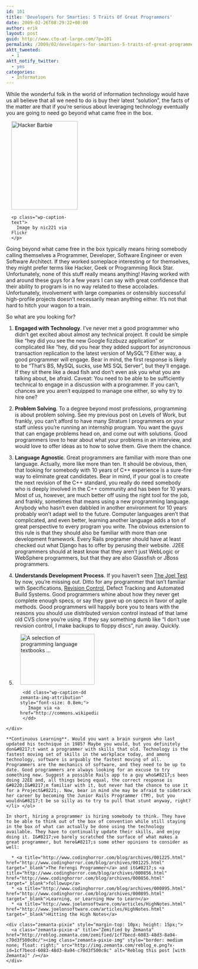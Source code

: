 ```yaml
---
id: 101
title: 'Developers for Smarties: 5 Traits Of Great Programmers'
date: 2009-02-26T08:29:22+00:00
author: erik
layout: post
guid: http://www.cto-at-large.com/?p=101
permalink: /2009/02/developers-for-smarties-5-traits-of-great-programmers/
aktt_tweeted:
  - 1
aktt_notify_twitter:
  - yes
categories:
  - Information
---
```

While the wonderful folk in the world of information technology would have us all believe that all we need to do is buy their latest &#8220;solution&#8221;, the facts of the matter are that if you&#8217;re serious about leveraging technology eventually you are going to need go beyond what came free in the box.

<div class="zemanta-img zemanta-action-dragged" style="margin: 1em; display: block;">
  <div style="width: 190px" class="wp-caption alignright">
    <a href="http://www.flickr.com/photos/49503056657@N01/561370770"><img title="Hacker Barbie" src="http://farm2.static.flickr.com/1401/561370770_19406fb137_m.jpg" alt="Hacker Barbie" width="180" height="240" /></a>
    
    <p class="wp-caption-text">
      Image by nic221 via Flickr
    </p>
  </div>
</div>

Going beyond what came free in the box typically means hiring somebody calling themselves a Programmer, Developer, Software Engineer or even Software Architect. If they worked someplace interesting or for themselves, they might prefer terms like Hacker, Geek or Programming Rock Star. Unfortunately, none of this stuff really means anything! Having worked with and around these guys for a few years I can say with great confidence that their ability to program is in no way related to these accolades. Unfortunately, involvement with large companies or ostensibly successful high-profile projects doesn&#8217;t necessarily mean anything either. It&#8217;s not that hard to hitch your wagon to a train.

So what are you looking for?

  1. **Engaged with Technology**. I&#8217;ve never met a good programmer who didn&#8217;t get excited about almost any technical project. It could be simple like &#8220;hey did you see the new Google fizzbuzz application&#8221; or complicated like &#8220;hey, did you hear they added support for asyncronous transaction replication to the latest version of MySQL&#8221;? Either way, a good programmer will engage. Bear in mind, the first response is likely to be &#8220;That&#8217;s BS, MySQL sucks, use MS SQL Server&#8221;, but they&#8217;ll engage. If they sit there like a dead fish and don&#8217;t even ask you what you are talking about, be afraid. Caveat: You need to be able to be sufficiently technical to engage in a discussion with a programmer. If you can&#8217;t, chances are you aren&#8217;t equipped to manage one either, so why try to hire one?
  2. **Problem Solving**. To a degree beyond most professions, programming is about problem solving. See my previous post on Levels of Work, but frankly, you can&#8217;t afford to have many Stratum I programmers on your staff unless you&#8217;re running an internship program. You want the guys that can engage problems head on, and come out with solutions. Good programmers love to hear about what your problems in an interview, and would love to offer ideas as to how to solve them. Give them the chance.
  3. **Language Agnostic**. Great programmers are familiar with more than one language. Actually, more like more than ten. It should be obvious, then, that looking for somebody with 10 years of C++ experience is a sure-fire way to eliminate great candidates. Bear in mind, if your goal is to create the next revision of the C++ standard, you really do need somebody who is deeply involved in the C++ community and has been for 10 years. Most of us, however, are much better off using the right tool for the job, and frankly, sometimes that means using a new programming language. Anybody who hasn&#8217;t even dabbled in another environment for 10 years probably won&#8217;t adapt well to the future. Computer languages aren&#8217;t that complicated, and even better, learning another language adds a ton of great perspective to every program you write. The obvious extension to this rule is that they should also be familiar with more than one development framework. Every Rails programer should have at least checked out what Django has to offer by perusing their website. J2EE programmers should at least know that they aren&#8217;t just WebLogic or WebSphere programmers, but that they are also Glassfish or JBoss programmers.
  4. **Understands Development Process**. If you haven&#8217;t seen <a class="zem_slink" title="The Joel Test" rel="wikipedia" href="http://en.wikipedia.org/wiki/The_Joel_Test">The Joel Test</a> by now, you&#8217;re missing out. Ditto for any programmer that isn&#8217;t familiar with Specifications, <a class="zem_slink" title="Revision control" rel="wikipedia" href="http://en.wikipedia.org/wiki/Revision_control">Revision Control</a>, Defect Tracking and Automated Build Systems. Good programmers whine about how they never get complete enough specs, or say they gave up on specs in favor of agile methods. Good programmers will happily bore you to tears with the reasons you should use distributed version control instead of that lame old CVS clone you&#8217;re using. If they say something dumb like &#8220;I don&#8217;t use revision control, I make backups to floppy discs&#8221;, run away. Quickly.
  5. <div class="zemanta-img" style="margin: 1em; display: block;">
      <div>
        <dl class="wp-caption alignright" style="width: 212px;">
          <dt class="wp-caption-dt">
            <a href="http://commons.wikipedia.org/wiki/Image:Programming_language_textbooks.jpg"><img title="A selection of programming language textbooks ..." src="http://upload.wikimedia.org/wikipedia/commons/thumb/a/a0/Programming_language_textbooks.jpg/202px-Programming_language_textbooks.jpg" alt="A selection of programming language textbooks ..." width="202" height="138" /></a>
          </dt>
          
          <dd class="wp-caption-dd zemanta-img-attribution" style="font-size: 0.8em;">
            Image via <a href="http://commons.wikipedia.org/wiki/Image:Programming_language_textbooks.jpg">Wikipedia</a>
          </dd>
        </dl>
      </div>
    </div>
    
    **Continuous Learning**. Would you want a brain surgeon who last updated his technique in 1985? Maybe you would, but you definitely don&#8217;t want a programmer with skills that old. Technology is the fastest moving set of skills in the workplace today, and among technology, software is arguably the fastest moving of all. Programmers are the mechanics of software, and they need to be up to date. Good programmers are always looking for an excuse to try something new. Suggest a possible Rails app to a guy who&#8217;s been doing J2EE and, all things being equal, the correct response is &#8220;I&#8217;m familiar with it, but never had the chance to use it for a Project&#8221;. Now, bear in mind she may be afraid to sidetrack her career by becoming the Junior Rails Programmer (TM), but you wouldn&#8217;t be so silly as to try to pull that stunt anyway, right?</li> </ol> 
    
    In short, hiring a programmer is hiring somebody to think. They have to be able to think out of the box of convention while still staying in the box of what can actually be done using the technology available. They have to continually update their skills, and enjoy doing it. I&#8217;ve barely scratched the surface of what makes a great programmer, but here&#8217;s some other opinions to consider as well:
    
      * <a title="http://www.codinghorror.com/blog/archives/001225.html" href="http://www.codinghorror.com/blog/archives/001225.html" target="_blank">The Ferengi Programmer</a> and it&#8217;s <a title="http://www.codinghorror.com/blog/archives/000856.html" href="http://www.codinghorror.com/blog/archives/000856.html" target="_blank">followup</a>
      * <a title="http://www.codinghorror.com/blog/archives/000895.html" href="http://www.codinghorror.com/blog/archives/000895.html" target="_blank">Learning, or Learning How to Learn</a>
      * <a title="http://www.joelonsoftware.com/articles/HighNotes.html" href="http://www.joelonsoftware.com/articles/HighNotes.html" target="_blank">Hitting the High Notes</a>
    
    <div class="zemanta-pixie" style="margin-top: 10px; height: 15px;">
      <a class="zemanta-pixie-a" title="Zemified by Zemanta" href="http://reblog.zemanta.com/zemified/1cf7becd-6083-48d3-8a94-c70d3f500c8c/"><img class="zemanta-pixie-img" style="border: medium none; float: right;" src="http://img.zemanta.com/reblog_e.png?x-id=1cf7becd-6083-48d3-8a94-c70d3f500c8c" alt="Reblog this post [with Zemanta]" /></a>
    </div>